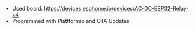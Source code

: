 - Used board: https://devices.esphome.io/devices/AC-DC-ESP32-Relay-x4
- Programmed with Plattformio and OTA Updates
